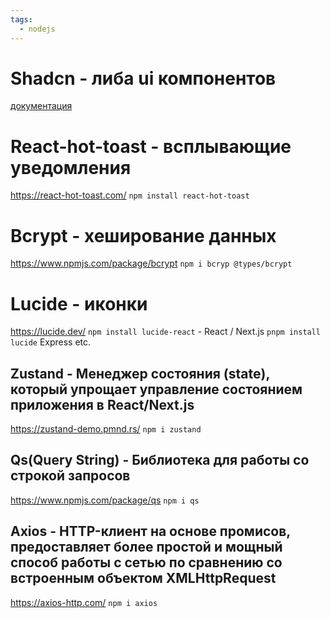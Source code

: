 ```yaml
---
tags:
  - nodejs
---
```

# Shadcn - либа ui компонентов
[документация](https://ui.shadcn.com/)
# React-hot-toast - всплывающие уведомления
https://react-hot-toast.com/
`npm install react-hot-toast`
# Bcrypt - хеширование данных
https://www.npmjs.com/package/bcrypt
`npm i bcryp @types/bcrypt` 
# Lucide - иконки
https://lucide.dev/
`npm install lucide-react` - React / Next.js
`pnpm install lucide` Express etc.
## Zustand - Менеджер состояния (state), который упрощает управление состоянием приложения в React/Next.js
https://zustand-demo.pmnd.rs/
`npm i zustand`
## Qs(Query String) - Библиотека для работы со строкой запросов 
https://www.npmjs.com/package/qs
`npm i qs`
## Axios - HTTP-клиент на основе промисов, предоставляет более простой и мощный способ работы с сетью по сравнению со встроенным объектом XMLHttpRequest
https://axios-http.com/
`npm i axios`
